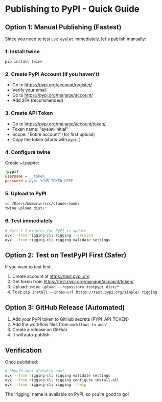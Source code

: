 # Publishing to PyPI - Quick Guide

## Option 1: Manual Publishing (Fastest)

Since you need to test `uvx eyelet` immediately, let's publish manually:

### 1. Install twine
```bash
pip install twine
```

### 2. Create PyPI Account (if you haven't)
- Go to https://pypi.org/account/register/
- Verify your email
- Go to https://pypi.org/manage/account/
- Add 2FA (recommended)

### 3. Create API Token
- Go to https://pypi.org/manage/account/token/
- Token name: "eyelet-initial"
- Scope: "Entire account" (for first upload)
- Copy the token (starts with `pypi-`)

### 4. Configure twine
Create ~/.pypirc:
```ini
[pypi]
username = __token__
password = pypi-YOUR-TOKEN-HERE
```

### 5. Upload to PyPI
```bash
cd /Users/bdmorin/src/claude-hooks
twine upload dist/*
```

### 6. Test immediately
```bash
# Wait 1-2 minutes for PyPI to update
uvx --from rigging-cli rigging --version
uvx --from rigging-cli rigging validate settings
```

## Option 2: Test on TestPyPI First (Safer)

If you want to test first:

1. Create account at https://test.pypi.org
2. Get token from https://test.pypi.org/manage/account/token/
3. Upload: `twine upload --repository testpypi dist/*`
4. Test: `pip install --index-url https://test.pypi.org/simple/ rigging`

## Option 3: GitHub Release (Automated)

1. Add your PyPI token to GitHub secrets (PYPI_API_TOKEN)
2. Add the workflow files from `workflows-to-add/`
3. Create a release on GitHub
4. It will auto-publish

## Verification

Once published:
```bash
# Should work globally now!
uvx --from rigging-cli rigging validate settings
uvx --from rigging-cli rigging configure install-all
uvx --from rigging-cli rigging --help
```

The 'rigging' name is available on PyPI, so you're good to go!